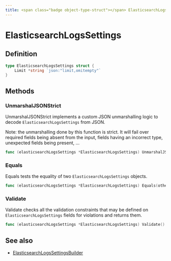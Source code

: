 ```yaml
---
title: <span class="badge object-type-struct"></span> ElasticsearchLogsSettings
---
```

# <span class="badge object-type-struct"></span> ElasticsearchLogsSettings

## Definition

```go
type ElasticsearchLogsSettings struct {
    Limit *string `json:"limit,omitempty"`
}
```
## Methods

### <span class="badge object-method"></span> UnmarshalJSONStrict

UnmarshalJSONStrict implements a custom JSON unmarshalling logic to decode `ElasticsearchLogsSettings` from JSON.

Note: the unmarshalling done by this function is strict. It will fail over required fields being absent from the input, fields having an incorrect type, unexpected fields being present, …

```go
func (elasticsearchLogsSettings *ElasticsearchLogsSettings) UnmarshalJSONStrict(raw []byte) error
```

### <span class="badge object-method"></span> Equals

Equals tests the equality of two `ElasticsearchLogsSettings` objects.

```go
func (elasticsearchLogsSettings *ElasticsearchLogsSettings) Equals(other ElasticsearchLogsSettings) bool
```

### <span class="badge object-method"></span> Validate

Validate checks all the validation constraints that may be defined on `ElasticsearchLogsSettings` fields for violations and returns them.

```go
func (elasticsearchLogsSettings *ElasticsearchLogsSettings) Validate() error
```

## See also

 * <span class="badge builder"></span> [ElasticsearchLogsSettingsBuilder](./builder-ElasticsearchLogsSettingsBuilder.md)
